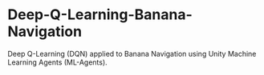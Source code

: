 # Deep-Q-Learning-Banana-Navigation
Deep Q-Learning (DQN) applied to Banana Navigation using Unity Machine Learning Agents (ML-Agents). 
